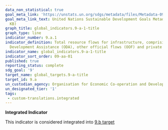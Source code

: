 ```yaml
---
data_non_statistical: true
goal_meta_link: 'https://unstats.un.org/sdgs/metadata/files/Metadata-09-0A-01.pdf '
goal_meta_link_text: United Nations Sustainable Development Goals Metadata (PDF 208
  KB)
graph_title: global_indicators.9-a-1-title
graph_type: line
indicator_number: 9.a.1
indicator_definition: Total resource flows for infrastructure, comprising Official
  Development Assistance (ODA), other official flows (OOF) and private flows
indicator_name: global_indicators.9-a-1-title
indicator_sort_order: 09-aa-01
published: true
reporting_status: complete
sdg_goal: '9'
target_name: global_targets.9-a-title
target_id: 9.a
un_custodian_agency: Organisation for Economic Co-operation and Development (OECD)
un_designated_tier: '1'
tags:
 - custom-translations.integrated
---
```

**Integrated Indicator**

This indicator is considered integrated into [9.b target](/en/9)
